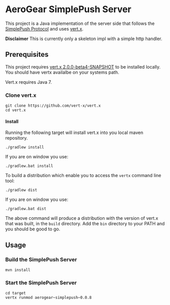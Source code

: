 # AeroGear SimplePush Server
This project is a Java implementation of the server side that follows the [SimplePush Protocol](https://wiki.mozilla.org/WebAPI/SimplePush/Protocol)
and uses [vert.x](http://vertx.io/).

__Disclaimer__ This is currently only a skeleton impl with a simple http handler. 

## Prerequisites 
This project requires [vert.x 2.0.0-beta4-SNAPSHOT](https://github.com/vert-x/vert.x) to be installed locally.
You should have vertx availalbe on your systems path.

Vert.x requires Java 7.

### Clone vert.x
    git clone https://github.com/vert-x/vert.x
    cd vert.x

#### Install
Running the following target will install vert.x into you local maven repository.

    ./gradlew install
    
If you are on window you use:

    ./gradlew.bat install
    
To build a distribution which enable you to access the ```vertx``` command line tool:

    ./gradlew dist
    
If you are on window you use:

    ./gradlew.bat dist
    
The above command will produce a distribution with the version of vert.x that was built, in the ```build``` directory. Add 
the ```bin``` directory to your PATH and you should be good to go.

## Usage

### Build the SimplePush Server

    mvn install

### Start the SimplePush Server

    cd target
    vertx runmod aerogear~simplepush~0.0.8
    

